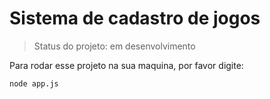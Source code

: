 # Sistema de cadastro de jogos

> Status do projeto: em desenvolvimento

Para rodar esse projeto na sua maquina, por favor digite:

```
node app.js
```
